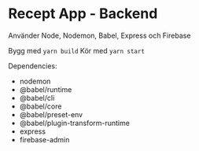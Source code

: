 # Recept App - Backend
Använder Node, Nodemon, Babel, Express och Firebase

Bygg med `yarn build`
Kör med `yarn start`

Dependencies:
 - nodemon
 - @babel/runtime
 - @babel/cli
 - @babel/core
 - @babel/preset-env
 - @babel/plugin-transform-runtime
 - express
 - firebase-admin
